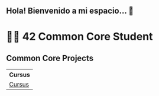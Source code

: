 ## Hola! Bienvenido a mi espacio... 👋

<!--
**legrol/legrol** is a ✨ _special_ ✨ repository because its `README.md` (this file) appears on your GitHub profile.

Here are some ideas to get you started:

- 🔭 I’m currently working on ...
- 🌱 I’m currently learning ...
- 👯 I’m looking to collaborate on ...
- 🤔 I’m looking for help with ...
- 💬 Ask me about ...
- 📫 How to reach me: ...
- 😄 Pronouns: ...
- ⚡ Fun fact: ...
-->
# 🧑‍🎓 42 Common Core Student

## Common Core Projects

<table>
  <tr>
    <th>Cursus</th>   
  </tr>
  <tr>
    <td><a href="https://github.com/legrol/42Cursus">Cursus</a></td>   
  </tr>
</table>
